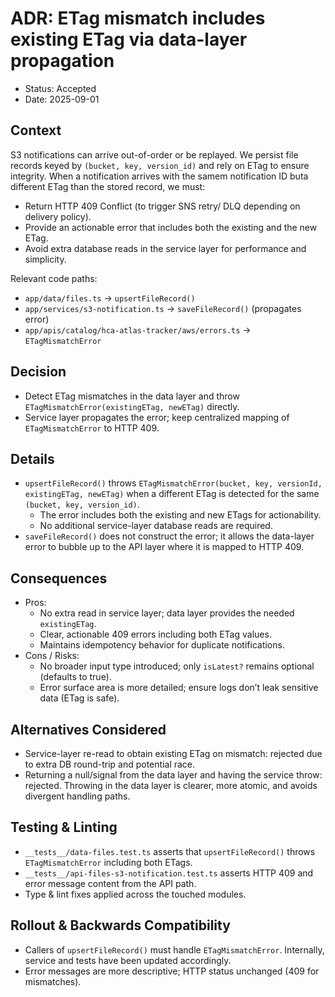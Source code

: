 # ADR: ETag mismatch includes existing ETag via data-layer propagation

- Status: Accepted
- Date: 2025-09-01

## Context

S3 notifications can arrive out-of-order or be replayed. We persist file records keyed by `(bucket, key, version_id)` and rely on ETag to ensure integrity. When a notification arrives with the samem notification ID buta different ETag than the stored record, we must:

- Return HTTP 409 Conflict (to trigger SNS retry/ DLQ depending on delivery policy).
- Provide an actionable error that includes both the existing and the new ETag.
- Avoid extra database reads in the service layer for performance and simplicity.

Relevant code paths:

- `app/data/files.ts` → `upsertFileRecord()`
- `app/services/s3-notification.ts` → `saveFileRecord()` (propagates error)
- `app/apis/catalog/hca-atlas-tracker/aws/errors.ts` → `ETagMismatchError`

## Decision

- Detect ETag mismatches in the data layer and throw `ETagMismatchError(existingETag, newETag)` directly.
- Service layer propagates the error; keep centralized mapping of `ETagMismatchError` to HTTP 409.

## Details

- `upsertFileRecord()` throws `ETagMismatchError(bucket, key, versionId, existingETag, newETag)` when a different ETag is detected for the same `(bucket, key, version_id)`.
  - The error includes both the existing and new ETags for actionability.
  - No additional service-layer database reads are required.
- `saveFileRecord()` does not construct the error; it allows the data-layer error to bubble up to the API layer where it is mapped to HTTP 409.

## Consequences

- Pros:
  - No extra read in service layer; data layer provides the needed `existingETag`.
  - Clear, actionable 409 errors including both ETag values.
  - Maintains idempotency behavior for duplicate notifications.
- Cons / Risks:
  - No broader input type introduced; only `isLatest?` remains optional (defaults to true).
  - Error surface area is more detailed; ensure logs don’t leak sensitive data (ETag is safe).

## Alternatives Considered

- Service-layer re-read to obtain existing ETag on mismatch: rejected due to extra DB round-trip and potential race.
- Returning a null/signal from the data layer and having the service throw: rejected. Throwing in the data layer is clearer, more atomic, and avoids divergent handling paths.

## Testing & Linting

- `__tests__/data-files.test.ts` asserts that `upsertFileRecord()` throws `ETagMismatchError` including both ETags.
- `__tests__/api-files-s3-notification.test.ts` asserts HTTP 409 and error message content from the API path.
- Type & lint fixes applied across the touched modules.

## Rollout & Backwards Compatibility

- Callers of `upsertFileRecord()` must handle `ETagMismatchError`. Internally, service and tests have been updated accordingly.
- Error messages are more descriptive; HTTP status unchanged (409 for mismatches).
